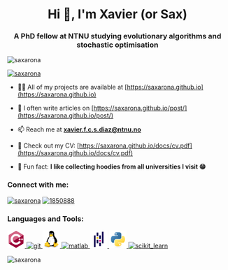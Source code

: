<h1 align="center">Hi 👋, I'm Xavier (or Sax)</h1>
<h3 align="center">A PhD fellow at NTNU studying evolutionary algorithms and stochastic optimisation</h3>

<p align="left"> <img src="https://komarev.com/ghpvc/?username=saxarona&label=Profile%20views&color=0e75b6&style=flat" alt="saxarona" /> </p>

<p align="left"> <a href="https://twitter.com/saxarona" target="blank"><img src="https://img.shields.io/twitter/follow/saxarona?logo=twitter&style=for-the-badge" alt="saxarona" /></a> </p>

- 👨‍💻 All of my projects are available at [https://saxarona.github.io](https://saxarona.github.io)

- 📝 I often write articles on [https://saxarona.github.io/post/](https://saxarona.github.io/post/)

- 📫 Reach me at **xavier.f.c.s.diaz@ntnu.no**

- 📄 Check out my CV: [https://saxarona.github.io/docs/cv.pdf](https://saxarona.github.io/docs/cv.pdf)

- 🧥 Fun fact: **I like collecting hoodies from all universities I visit 😁**

<h3 align="left">Connect with me:</h3>
<p align="left">
<a href="https://twitter.com/saxarona" target="blank"><img align="center" src="https://raw.githubusercontent.com/rahuldkjain/github-profile-readme-generator/master/src/images/icons/Social/twitter.svg" alt="saxarona" height="30" width="40" /></a>
<a href="https://stackoverflow.com/users/1850888" target="blank"><img align="center" src="https://raw.githubusercontent.com/rahuldkjain/github-profile-readme-generator/master/src/images/icons/Social/stack-overflow.svg" alt="1850888" height="30" width="40" /></a>
</p>

<h3 align="left">Languages and Tools:</h3>
<p align="left"> <a href="https://www.w3schools.com/cpp/" target="_blank" rel="noreferrer"> <img src="https://raw.githubusercontent.com/devicons/devicon/master/icons/cplusplus/cplusplus-original.svg" alt="cplusplus" width="40" height="40"/> </a> <a href="https://git-scm.com/" target="_blank" rel="noreferrer"> <img src="https://www.vectorlogo.zone/logos/git-scm/git-scm-icon.svg" alt="git" width="40" height="40"/> </a> <a href="https://www.linux.org/" target="_blank" rel="noreferrer"> <img src="https://raw.githubusercontent.com/devicons/devicon/master/icons/linux/linux-original.svg" alt="linux" width="40" height="40"/> </a> <a href="https://www.mathworks.com/" target="_blank" rel="noreferrer"> <img src="https://upload.wikimedia.org/wikipedia/commons/2/21/Matlab_Logo.png" alt="matlab" width="40" height="40"/> </a> <a href="https://pandas.pydata.org/" target="_blank" rel="noreferrer"> <img src="https://raw.githubusercontent.com/devicons/devicon/2ae2a900d2f041da66e950e4d48052658d850630/icons/pandas/pandas-original.svg" alt="pandas" width="40" height="40"/> </a> <a href="https://www.python.org" target="_blank" rel="noreferrer"> <img src="https://raw.githubusercontent.com/devicons/devicon/master/icons/python/python-original.svg" alt="python" width="40" height="40"/> </a> <a href="https://scikit-learn.org/" target="_blank" rel="noreferrer"> <img src="https://upload.wikimedia.org/wikipedia/commons/0/05/Scikit_learn_logo_small.svg" alt="scikit_learn" width="40" height="40"/> </a> </p>

<p><img align="center" src="https://github-readme-stats.vercel.app/api/top-langs?username=saxarona&show_icons=true&locale=en&layout=compact" alt="saxarona" /></p>


